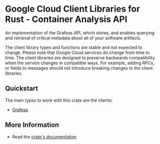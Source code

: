 # Google Cloud Client Libraries for Rust - Container Analysis API

<!-- Code generated by sidekick. DO NOT EDIT. -->


An implementation of the Grafeas API, which stores, and enables querying and
retrieval of critical metadata about all of your software artifacts.

The client library types and functions are stable and not expected to change.
Please note that Google Cloud services do change from time to time. The client
libraries are designed to preserve backwards compatibility when the service
changes in compatible ways. For example, adding RPCs, or fields to messages
should not introduce breaking changes to the client libraries.

## Quickstart

The main types to work with this crate are the clients:

- [Grafeas]

## More Information

- Read the [crate's documentation](https://docs.rs/google-cloud-grafeas-v1/latest/google-cloud-grafeas-v1)

[Grafeas]: https://docs.rs/google-cloud-grafeas-v1/latest/google_cloud_grafeas_v1/client/struct.Grafeas.html
